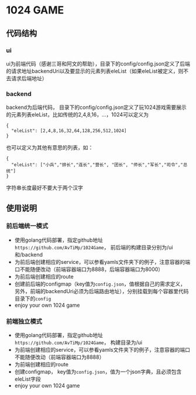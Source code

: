 # 1024 GAME

## 代码结构

### ui

ui为前端代码（感谢三哥和阿文的帮助），目录下的config/config.json定义了后端的请求地址backendUri以及要显示的元素列表eleList（如果eleList被定义，则不去请求后端地址）

### backend

backend为后端代码， 目录下的config/config.json定义了玩1024游戏需要展示的元素列表eleList，比如传统的2,4,8,16，...，1024可以定义为

```
{
  "eleList": [2,4,8,16,32,64,128,256,512,1024]
}
```

也可以定义为其他有意思的列表，如：
```
{
  "eleList": ["小兵","排长","连长","营长", "团长", "师长","军长","司令","总统"]
}
```
字符串长度最好不要大于两个汉字


## 使用说明

### 前后端统一模式

- 使用golang代码部署，指定github地址`https://github.com/AvTiMp/1024Game`， 前后端的构建目录分别为/ui和/backend
- 为前后端创建相应的service，可以参看yamls文件夹下的例子，注意容器的端口不能随便改动（前端容器端口为8888，后端容器端口为8000）
- 为前后端创建相应的route
- 创建前后端的configmap（key值为`config.json`，值根据自己的需求定义，另外，前端的backendUri必须为后端路由地址），分别挂载到每个容器里代码目录下的`config`
- enjoy your own 1024 game


### 前端独立模式
- 使用golang代码部署，指定github地址`https://github.com/AvTiMp/1024Game`， 构建目录为/ui
- 为前端创建相应的service，可以参看yamls文件夹下的例子，注意容器的端口不能随便改动（前端容器端口为8888）
- 为前端创建相应的route
- 创建configmap， key值为`config.json`，值为一个json字典，且必须包含eleList字段
- enjoy your own 1024 game
